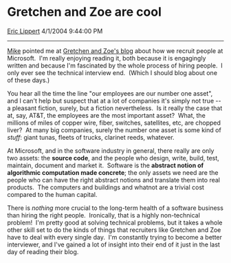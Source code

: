 # Gretchen and Zoe are cool

[Eric Lippert](https://social.msdn.microsoft.com/profile/Eric%20Lippert) 4/1/2004 9:44:00 PM

-----

[Mike](http://www.mikepope.com/blog/DisplayBlog.aspx?permalink=592) pointed me at [Gretchen and Zoe's blog](http://weblogs.asp.net/jobsblog/) about how we recruit people at Microsoft.  I'm really enjoying reading it, both because it is engagingly written and because I'm fascinated by the whole process of hiring people.  I only ever see the technical interview end.  (Which I should blog about one of these days.)

You hear all the time the line "our employees are our number one asset", and I can't help but suspect that at a lot of companies it's simply not true -- a pleasant fiction, surely, but a fiction nevertheless.  Is it really the case that at, say, AT\&T, the employees are the most important asset?  What, the millions of miles of copper wire, fiber, switches, satellites, etc, are chopped liver?  At many big companies, surely the number one asset is some kind of *stuff*: giant tunas, fleets of trucks, clarinet reeds, whatever.

At Microsoft, and in the software industry in general, there really are only two assets: the **source code**, and the people who design, write, build, test, maintain, document and market it.  Software is the **abstract notion of algorithmic computation made concrete**; the only assets we need are the people who can have the right abstract notions and translate them into real products.  The computers and buildings and whatnot are a trivial cost compared to the human capital.

There is *nothing* more crucial to the long-term health of a software business than hiring the right people.  Ironically, that is a highly non-technical problem\!  I'm pretty good at solving technical problems, but it takes a whole other skill set to do the kinds of things that recruiters like Gretchen and Zoe have to deal with every single day.  I'm constantly trying to become a better interviewer, and I've gained a lot of insight into their end of it just in the last day of reading their blog.

